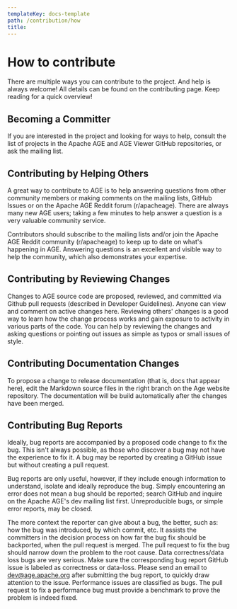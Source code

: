 ```yaml
---
templateKey: docs-template
path: /contribution/how
title:
---
```

<div class="HowToContirbute">

# How to contribute
There are multiple ways you can contribute to the project. And help is always welcome! All details can be found on the contributing page. Keep reading for a quick overview!

## Becoming a Committer
If you are interested in the project and looking for ways to help, consult the list of projects in the Apache AGE and AGE Viewer GitHub repositories, or ask the mailing list.

## Contributing by Helping Others
A great way to contribute to AGE is to help answering questions from other community members or making comments on the mailing lists, GitHub Issues or on the Apache AGE Reddit forum (r/apacheage). There are always many new AGE users; taking a few minutes to help answer a question is a very valuable community service. 

Contributors should subscribe to the mailing lists and/or join the Apache AGE Reddit community (r/apacheage) to keep up to date on what's happening in AGE. Answering questions is an excellent and visible way to help the community, which also demonstrates your expertise.

## Contributing by Reviewing Changes
Changes to AGE source code are proposed, reviewed, and committed via Github pull requests (described in Developer Guidelines). Anyone can view and comment on active changes here. Reviewing others' changes is a good way to learn how the change process works and gain exposure to activity in various parts of the code. You can help by reviewing the changes and asking questions or pointing out issues as simple as typos or small issues of style.

## Contributing Documentation Changes
To propose a change to release documentation (that is, docs that appear here), edit the Markdown source files in the right branch on the Age website repository. The documentation will be build automatically after the changes have been merged.

## Contributing Bug Reports
Ideally, bug reports are accompanied by a proposed code change to fix the bug. This isn't always possible, as those who discover a bug may not have the experience to fix it. A bug may be reported by creating a GitHub issue but without creating a pull request. 

Bug reports are only useful, however, if they include enough information to understand, isolate and ideally reproduce the bug. Simply encountering an error does not mean a bug should be reported; search GitHub and inquire on the Apache AGE's dev mailing list first. Unreproducible bugs, or simple error reports, may be closed. 

The more context the reporter can give about a bug, the better, such as: how the bug was introduced, by which commit, etc. It assists the committers in the decision process on how far the bug fix should be backported, when the pull request is merged. The pull request to fix the bug should narrow down the problem to the root cause. Data correctness/data loss bugs are very serious. Make sure the corresponding bug report GitHub issue is labeled as correctness or data-loss. Please send an email to dev@age.apache.org after submitting the bug report, to quickly draw attention to the issue. Performance issues are classified as bugs. The pull request to fix a performance bug must provide a benchmark to prove the problem is indeed fixed.

</div>
